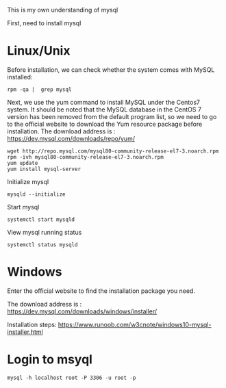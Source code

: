 This is my own understanding of mysql

First, need to install mysql

# Linux/Unix

Before installation, we can check whether the system comes with MySQL installed:
```
rpm -qa |  grep mysql
```

Next, we use the yum command to install MySQL under the Centos7 system. It should be noted that the MySQL database in the CentOS 7 version has been removed from the default program list, so we need to go to the official website to download the Yum resource package before installation. The download address is : https://dev.mysql.com/downloads/repo/yum/
```
wget http://repo.mysql.com/mysql80-community-release-el7-3.noarch.rpm
rpm -ivh mysql80-community-release-el7-3.noarch.rpm
yum update
yum install mysql-server
```

Initialize mysql

```
mysqld --initialize
```

Start mysql

```
systemctl start mysqld
```

View mysql running status

```
systemctl status mysqld
```

# Windows

Enter the official website to find the installation package you need.

The download address is : https://dev.mysql.com/downloads/windows/installer/

Installation steps: https://www.runoob.com/w3cnote/windows10-mysql-installer.html

# Login to msyql

```
mysql -h localhost root -P 3306 -u root -p
```

